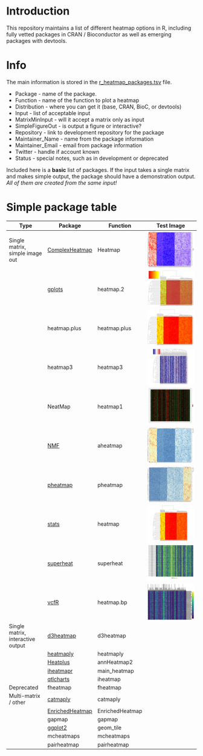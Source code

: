 # Introduction

This repository maintains a list of different heatmap options in R, including fully vetted packages in CRAN / Bioconductor as well as emerging packages with devtools.

# Info
The main information is stored in the [r_heatmap_packages.tsv](https://github.com/RobersonLab/drop_it_like_its_hot_r/blob/master/r_heatmap_packages.tsv) file.

* Package - name of the package.
* Function - name of the function to plot a heatmap
* Distribution - where you can get it (base, CRAN, BioC, or devtools)
* Input - list of acceptable input
* MatrixMinInput - will it accept a matrix only as input
* SimpleFigureOut - is output a figure or interactive?
* Repository - link to development repository for the package
* Maintainer_Name - name from the package information
* Maintainer_Email - email from package information
* Twitter - handle if account known
* Status - special notes, such as in development or deprecated

Included here is a **basic** list of packages. If the input takes a single matrix and makes simple output, the package should have a demonstration output. *All of them are created from the same input!*

# Simple package table
| Type | Package | Function | Test Image |
| ---- | ------- | -------- | ---------- |
| Single matrix, simple image out | [ComplexHeatmap](https://github.com/jokergoo/ComplexHeatmap) | Heatmap | ![Heatmap](figures/ComplexHeatmap_Heatmap_base.jpeg) |
|  | [gplots](https://github.com/cran/gplots) | heatmap.2 | ![heatmap.2](figures/gplots_heatmap.2_base.jpeg) |
|  | heatmap.plus | heatmap.plus | ![heatmap.plus](figures/heatmap.plus_heatmap.plus_base.jpeg) |
|  | heatmap3 | heatmap3 | ![heatmap3](figures/heatmap3_heatmap3_base.jpeg) |
|  | NeatMap | heatmap1 | ![heatmap1](figures/NeatMap_heatmap1_base.jpeg) |
|  | [NMF](http://github.com/renozao/NMF) | aheatmap | ![aheatmap](figures/NMF_aheatmap_base.jpeg) |
|  | [pheatmap](https://github.com/cran/pheatmap) | pheatmap | ![pheatmap](figures/pheatmap_pheatmap_base.jpeg) |
|  | [stats](https://svn.r-project.org/R) | heatmap | ![heatmap](figures/stats_heatmap_base.jpeg) |
|  | [superheat](https://github.com/rlbarter/superheat) | superheat | ![superheat](figures/superheat_superheat_base.jpeg) |
|  | [vcfR](https://github.com/knausb/vcfR) | heatmap.bp | ![heatmap.bp](figures/vcfR_heatmap.bp_base.jpeg) |
| Single matrix, interactive output | [d3heatmap](https://github.com/rstudio/d3heatmap) | d3heatmap |  |
|  | [heatmaply](https://github.com/talgalili/heatmaply) | heatmaply |  |
|  | [Heatplus](https://github.com/alexploner/Heatplus) | annHeatmap2 |  |
|  | [iheatmapr](https://github.com/AliciaSchep/iheatmapr) | main_heatmap |  |
|  | [qtlcharts](https://github.com/kbroman/qtlcharts) | iheatmap |  |
| Deprecated | fheatmap | fheatmap |  |
| Multi-matrix / other | [catmaply](https://github.com/VerkehrsbetriebeZuerich/catmaply) | catmaply |  |
|  | [EnrichedHeatmap](https://github.com/jokergoo/EnrichedHeatmap) | EnrichedHeatmap |  |
|  | gapmap | gapmap |  |
|  | [ggplot2](https://github.com/tidyverse/ggplot2) | geom_tile |  |
|  | mcheatmaps | mcheatmaps |  |
|  | pairheatmap | pairheatmap |  |
